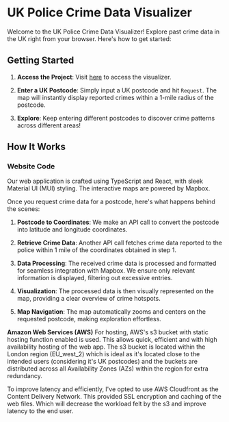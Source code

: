 # UK Police Crime Data Visualizer

Welcome to the UK Police Crime Data Visualizer! Explore past crime data in the UK right from your browser. Here's how to get started:

## Getting Started

1. **Access the Project**: Visit [here](https://d29650oo6jvc4g.cloudfront.net/) to access the visualizer.
   
2. **Enter a UK Postcode**: Simply input a UK postcode and hit `Request`. The map will instantly display reported crimes within a 1-mile radius of the postcode.

3. **Explore**: Keep entering different postcodes to discover crime patterns across different areas!

## How It Works

### Website Code

Our web application is crafted using TypeScript and React, with sleek Material UI (MUI) styling. The interactive maps are powered by Mapbox.

Once you request crime data for a postcode, here's what happens behind the scenes:

1. **Postcode to Coordinates**: We make an API call to convert the postcode into latitude and longitude coordinates.

2. **Retrieve Crime Data**: Another API call fetches crime data reported to the police within 1 mile of the coordinates obtained in step 1.

3. **Data Processing**: The received crime data is processed and formatted for seamless integration with Mapbox. We ensure only relevant information is displayed, filtering out excessive entries.

4. **Visualization**: The processed data is then visually represented on the map, providing a clear overview of crime hotspots.

5. **Map Navigation**: The map automatically zooms and centers on the requested postcode, making exploration effortless.

**Amazon Web Services (AWS)**
For hosting, AWS's s3 bucket with static hosting function enabled is used. This allows quick, efficient and with high availability hosting of the web app. The s3 bucket is located within the London region (EU_west_2) which is ideal as it's located close to the intended users (considering it's UK postcodes) and the buckets are distributed across all Availability Zones (AZs) within the region for extra redundancy. 

To improve latency and efficiently, I've opted to use AWS Cloudfront as the Content Delivery Network. This provided SSL encryption and caching of the web files. Which will decrease the workload felt by the s3 and improve latency to the end user.
